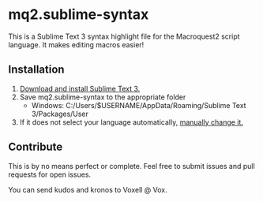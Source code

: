 # mq2.sublime-syntax
This is a Sublime Text 3 syntax highlight file for the Macroquest2 script language. It makes editing macros easier!

## Installation
1. [Download and install Sublime Text 3.](https://www.sublimetext.com/)
2. Save mq2.sublime-syntax to the appropriate folder
    * Windows: C:/Users/$USERNAME/AppData/Roaming/Sublime Text 3/Packages/User
3. If it does not select your language automatically, [manually change it.](https://superuser.com/questions/622456/set-current-language-without-saving-file-in-sublime-text)

## Contribute
This is by no means perfect or complete. Feel free to submit issues and pull requests for open issues.

You can send kudos and kronos to Voxell @ Vox.

